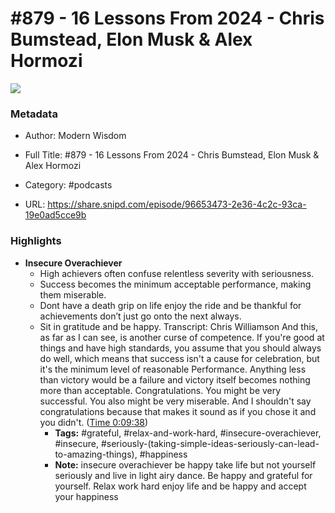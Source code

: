 # #879 - 16 Lessons From 2024 - Chris Bumstead, Elon Musk & Alex Hormozi

![](https://wsrv.nl/?url=https%3A%2F%2Fmegaphone.imgix.net%2Fpodcasts%2Fa62f84c0-f8b6-11ed-a4fc-fb9e7841d45b%2Fimage%2FNew_2023_Podcast_Artwork.jpg%3Fixlib%3Drails-4.3.1%26max-w%3D3000%26max-h%3D3000%26fit%3Dcrop%26auto%3Dformat%2Ccompress&w=100&h=100)

### Metadata

- Author: Modern Wisdom
- Full Title: #879 - 16 Lessons From 2024 - Chris Bumstead, Elon Musk & Alex Hormozi
- Category: #podcasts



- URL: https://share.snipd.com/episode/96653473-2e36-4c2c-93ca-19e0ad5cce9b

### Highlights

- **Insecure Overachiever**
  * High achievers often confuse relentless severity with seriousness.
  * Success becomes the minimum acceptable performance, making them miserable.
  * Dont have a death grip on life enjoy the ride and be thankful for achievements don’t just go onto the next always.
  * Sit in gratitude and be happy.
  Transcript:
  Chris Williamson
  And this, as far as I can see, is another curse of competence. If you're good at things and have high standards, you assume that you should always do well, which means that success isn't a cause for celebration, but it's the minimum level of reasonable Performance. Anything less than victory would be a failure and victory itself becomes nothing more than acceptable. Congratulations. You might be very successful. You also might be very miserable. And I shouldn't say congratulations because that makes it sound as if you chose it and you didn't. ([Time 0:09:38](https://share.snipd.com/snip/f66acf6d-b681-47f8-8ebd-6e4048a1e490))
    - **Tags:** #grateful, #relax-and-work-hard, #insecure-overachiever, #insecure, #seriously-(taking-simple-ideas-seriously-can-lead-to-amazing-things), #happiness
    - **Note:** insecure overachiever be happy take life but not yourself seriously and live in light airy dance. Be happy and grateful for yourself. Relax work hard enjoy life and be happy and accept your happiness
